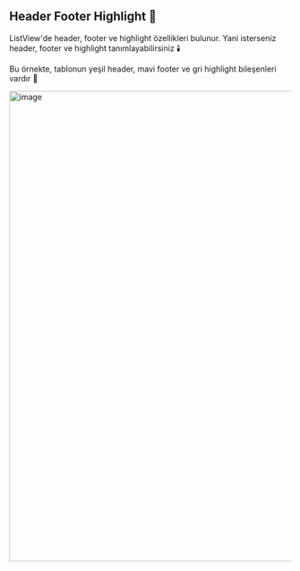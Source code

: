 ## Header Footer Highlight 🗽

ListView'de header, footer ve highlight özellikleri bulunur. Yani isterseniz header, footer ve highlight tanımlayabilirsiniz 🕯️

Bu örnekte, tablonun yeşil header, mavi footer ve gri highlight bileşenleri vardır 🚥

<img width="739" height="841" alt="image" src="https://github.com/user-attachments/assets/e60de706-61d8-4cbe-8733-f59ef79cf7a6" />
